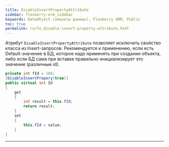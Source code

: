 ```yaml
---
title: DisableInsertPropertyAttribute
sidebar: flexberry-orm_sidebar
keywords: DataObject (объекты данных), Flexberry ORM, Public
toc: true
permalink: ru/fo_disable-insert-property-attribute.html
---
```

Атрибут `DisableInsertPropertyAttribute` позволяет исключить свойство класса из Insert-запросов. Рекомендуется к применению, если есть Default-значение в БД, которое надо применять при создании объекта, либо если БД сама при вставке правильно инициализирует это значение (различные id).

```cs
private int fId = 100;
[DisableInsertPropery(true)]
public virtual int Id
{
	get
	{
		int result = this.fId;
		return result;
	}
	set
	{
		this.fId = value;
	}
}
```

----
